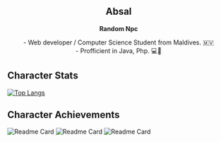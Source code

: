 <p align="center">
 <h2 align="center">Absal</h2>
 <p align="center"><b>Random Npc</b></p>
</p>
  <div align="center">
    <div>- Web developer / Computer Science Student from Maldives. 🇲🇻</div>
     <div> - Profficient in Java, Php. 💻🚴</div>
</div>


## Character Stats

[![Top Langs](https://github-readme-stats.vercel.app/api/top-langs/?username=abs-09&theme=transparent&layout=pie)](https://github.com/abs-09/github-readme-stats)


## Character Achievements

![Readme Card](https://github-readme-stats.vercel.app/api/pin/?username=abs-09&repo=dash-cab&theme=transparent)
![Readme Card](https://github-readme-stats.vercel.app/api/pin/?username=abs-09&repo=regional-food-redistribution-system&theme=transparent)
![Readme Card](https://github-readme-stats.vercel.app/api/pin/?username=abs-09&repo=BigCon-Construction&theme=transparent)
